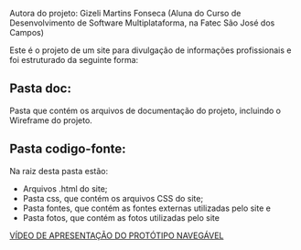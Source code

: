 Autora do projeto: Gizeli Martins Fonseca (Aluna do Curso de Desenvolvimento de Software Multiplataforma, na Fatec São José dos Campos)

Este é o projeto de um site para divulgação de informações profissionais e foi estruturado da seguinte forma:

## Pasta doc:
Pasta que contém os arquivos de documentação do projeto, incluindo o Wireframe do projeto.

## Pasta codigo-fonte:

Na raiz desta pasta estão: 
- Arquivos .html do site;
- Pasta css, que contém os arquivos CSS do site;
- Pasta fontes, que contém as fontes externas utilizadas pelo site e
- Pasta fotos, que contém as fotos utilizadas pelo site

[VÍDEO DE APRESENTAÇÃO DO PROTÓTIPO NAVEGÁVEL](https://www.youtube.com/watch?v=FzlN9p_lfQU)


